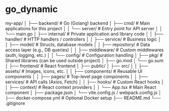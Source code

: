 # go_dynamic

my-app/
│
├── backend/                  # Go (Golang) backend
│   ├── cmd/                  # Main applications for this project
│   │   └── server/           # Entry point for API server
│   │       └── main.go
│   ├── internal/             # Private application and library code
│   │   ├── handler/          # HTTP handlers / controllers
│   │   ├── service/          # Business logic
│   │   ├── model/            # Structs, database models
│   │   ├── repository/       # Data access layer (e.g., DB queries)
│   │   ├── middleware/       # Custom middlewares (auth, logging, etc.)
│   │   └── config/           # Configuration handling
│   ├── pkg/                  # Shared libraries (can be used outside project)
│   ├── go.mod
│   └── go.sum
│
├── frontend/                 # React frontend
│   ├── public/
│   ├── src/
│   │   ├── assets/           # Images, icons, etc.
│   │   ├── components/       # Reusable UI components
│   │   ├── pages/            # Top-level page components
│   │   ├── services/         # API calls (Axios, Fetch)
│   │   ├── hooks/            # Custom React hooks
│   │   ├── context/          # React context providers
│   │   └── App.tsx          # Main React component
│   ├── package.json
│   └── vite.config.js / webpack.config.js
│
├── docker-compose.yml       # Optional Docker setup
├── README.md
└── .gitignore